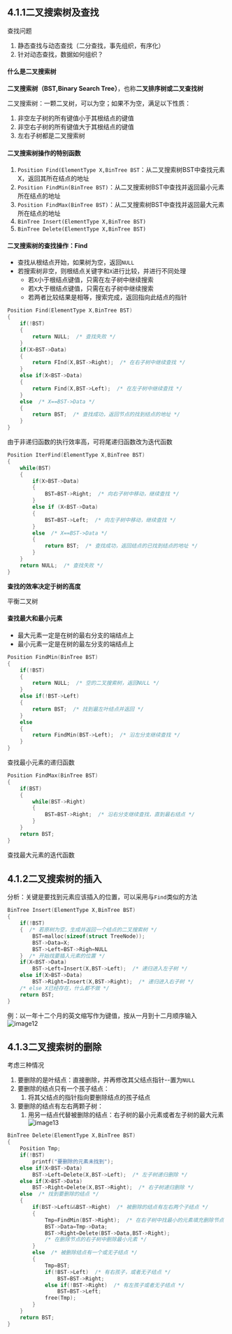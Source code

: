 ## 4.1.1二叉搜索树及查找
查找问题
1. 静态查找与动态查找（二分查找，事先组织，有序化）
2. 针对动态查找，数据如何组织？

#### 什么是二叉搜索树
**二叉搜索树（BST,Binary Search Tree）**，也称**二叉排序树或二叉查找树**

二叉搜索树：一颗二叉树，可以为空；如果不为空，满足以下性质：
1. 非空左子树的所有键值小于其根结点的键值
2. 非空右子树的所有键值大于其根结点的键值
3. 左右子树都是二叉搜索树

#### 二叉搜索树操作的特别函数
1. `Position Find(ElementType X,BinTree BST`：从二叉搜索树BST中查找元素X，返回其所在结点的地址
2. `Position FindMin(BinTree BST)`：从二叉搜索树BST中查找并返回最小元素所在结点的地址
3. `Position FindMax(BinTree BST)`：从二叉搜索树BST中查找并返回最大元素所在结点的地址
4. `BinTree Insert(ElementType X,BinTree BST)`
5. `BinTree Delete(ElementType X,BinTree BST)`

#### 二叉搜索树的查找操作：Find
* 查找从根结点开始，如果树为空，返回`NULL`
* 若搜索树非空，则根结点关键字和`X`进行比较，并进行不同处理
	* 若`X`小于根结点键值，只需在左子树中继续搜索
	* 若`X`大于根结点键值，只需在右子树中继续搜索
	* 若两者比较结果是相等，搜索完成，返回指向此结点的指针

```C
Position Find(ElementType X,BinTree BST)
{
    if(!BST)
    {
        return NULL;  /* 查找失败 */
    }
    if(X>BST->Data)
    {
        return FInd(X,BST->Right);  /* 在右子树中继续查找 */
    }
    else if(X<BST->Data)
    {
        return Find(X,BST->Left);  /* 在左子树中继续查找 */
    }
    else  /* X==BST->Data */
    {
        return BST;  /* 查找成功，返回节点的找到结点的地址 */
    }
}
```
由于非递归函数的执行效率高，可将尾递归函数改为迭代函数
```C
Position IterFind(ElementType X,BinTree BST)
{
    while(BST)
    {
        if(X>BST->Data)
        {
            BST=BST->Right;  /* 向右子树中移动，继续查找 */
        }
        else if (X<BST->Data)
        {
            BST=BST->Left;  /* 向左子树中移动，继续查找 */
        }
        else  /* X==BST->Data */
        {
            return BST;  /* 查找成功，返回结点的已找到结点的地址 */
        }
    }
    return NULL;  /* 查找失败 */
}
```
**查找的效率决定于树的高度**

平衡二叉树
#### 查找最大和最小元素
* 最大元素一定是在树的最右分支的端结点上
* 最小元素一定是在树的最左分支的端结点上

```C
Position FindMin(BinTree BST)
{
    if(!BST)
    {
        return NULL;  /* 空的二叉搜索树，返回NULL */
    }
    else if(!BST->Left)
    {
        return BST;  /* 找到最左叶结点并返回 */
    }
    else
    {
        return FindMin(BST->Left);  /* 沿左分支继续查找 */
    }
}
```
查找最小元素的递归函数
```C
Position FindMax(BinTree BST)
{
    if(BST)
    {
        while(BST->Right)
        {
            BST=BST->Right;  /* 沿右分支继续查找，直到最右结点 */
        }
    }
    return BST;
}
```
查找最大元素的迭代函数
## 4.1.2二叉搜索树的插入
分析：关键是要找到元素应该插入的位置，可以采用与`Find`类似的方法
```C
BinTree Insert(ElementType X,BinTree BST)
{
    if(!BST)
    {  /* 若原树为空，生成并返回一个结点的二叉搜索树 */
        BST=malloc(sizeof(struct TreeNode));
        BST->Data=X;
        BST->Left=BST->Righ=NULL
    }  /* 开始找要插入元素的位置 */
    if(X<BST->Data)
        BST->Left=Insert(X,BST->Left);  /* 递归进入左子树 */
    else if(X>BST->Data)
        BST->Right=Insert(X,BST->Right);  /* 递归进入右子树 */
    /* else X已经存在，什么都不做 */
    return BST;
}
```
例：以一年十二个月的英文缩写作为键值，按从一月到十二月顺序输入
![image12](image/image12.png)
## 4.1.3二叉搜索树的删除
考虑三种情况
1. 要删除的是叶结点：直接删除，并再修改其父结点指针--置为`NULL`
2. 要删除的结点只有一个孩子结点：
	1. 将其父结点的指针指向要删除结点的孩子结点
3. 要删除的结点有左右两颗子树：
	1. 用另一结点代替被删除的结点：右子树的最小元素或者左子树的最大元素
![image13](image/image13.png)
```C
BinTree Delete(ElementType X,BinTree BST)
{
    Position Tmp;
    if(!BST)
        printf("要删除的元素未找到");
    else if(X<BST->Data)
        BST->Left=Delete(X,BST->Left);  /* 左子树递归删除 */
    else if(X>BST->Data)
        BST->Right=Delete(X,BST->Right);  /* 右子树递归删除 */
    else  /* 找到要删除的结点 */
    {
        if(BST->Left&&BST->Right)  /* 被删除的结点有左右两个子结点 */
        {
            Tmp=FindMin(BST->Right);  /* 在右子树中找最小的元素填充删除节点 */
            BST->Data=Tmp->Data;
            BST->Right=Delete(BST->Data,BST->Right);
            /* 在删除节点的右子树中删除最小元素 */
        }
        else  /* 被删除结点有一个或无子结点 */
        {
            Tmp=BST;
            if(!BST->Left)  /* 有右孩子，或者无子结点 */
                BST=BST->Right;
            else if(!BST->Right)  /* 有左孩子或者无子结点 */
                BST=BST->Left;
            free(Tmp);
        }
    }
    return BST;
}
```